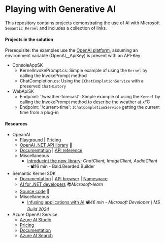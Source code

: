 # Playing with Generative AI
This repository contains projects demonstrating the use of AI with Microsoft `Semantic Kernel` and includes a collection of links.

#### Projects in the solution

Prerequisite: the examples use the [OpenAI platform](https://platform.openai.com/api-keys), assuming an environment variable (OpenAI__ApiKey) is present with an API-Key

- ConsoleAppSK
  - KernelInvokePrompt.cs: Simple example of using the `Kernel` by calling the InvokePrompt method
  - ChatCompletion.cs: Using the `IChatCompletionService` with a preserved `ChatHistory`
- WebApiSK
  - Endpoint: '/weather-forecast': Simple example of using the `Kernel` by calling the InvokePrompt method to describe the weather at x°C
  - Endpoint: '/current-time': `IChatCompletionService` getting the current time from a plug-in

#### Resources

- OpeanAI
  - [Playground](https://platform.openai.com/playground) | [Pricing](https://openai.com/api/pricing)
  - [OpenAI .NET API library](https://github.com/openai/openai-dotnet) 👤
  - [Documentation](https://platform.openai.com/docs/overview) | [API reference](https://platform.openai.com/docs/api-reference/introduction)
  - Miscellaneous
    - [Introducint the new library](https://youtu.be/BKeaojX45w0): *ChatClient, ImageClient, AudioClient* - 📽️16 min - Bald.Bearded.Builder
- Semantic Kernel SDK
  - [Documentation](https://learn.microsoft.com/en-us/semantic-kernel/overview) | [API browser](https://learn.microsoft.com/en-us/dotnet/api/?view=semantic-kernel-dotnet) | [Namespace](https://learn.microsoft.com/en-us/dotnet/api/microsoft.semantickernel)
  - [AI for .NET developers](https://learn.microsoft.com/en-us/dotnet/ai) 📚*Microsoft-learn*
  - [Source code](https://github.com/microsoft/semantic-kernel) 👤
  - Miscellaneous
    - [Infusing applications with AI](https://youtu.be/jrNfKeGSuCg) 📽️*46 min - Microsoft Developer | MS Build 2024*
- Azure OpenAI Service
  - [Azure AI Studio](https://ai.azure.com)
  - [Pricing](https://azure.microsoft.com/en-us/pricing/details/cognitive-services/openai-service)
  - [Documentation](https://learn.microsoft.com/en-us/azure/ai-services/openai/overview)
  - [Azure AI Search](https://learn.microsoft.com/en-us/azure/search/search-what-is-azure-search)
